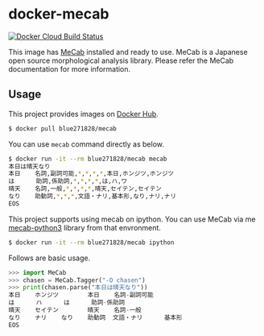 # docker-mecab

[![Docker Cloud Build Status](https://img.shields.io/docker/cloud/build/blue271828/mecab.svg)](https://hub.docker.com/r/blue271828/mecab)



This image has [MeCab](http://taku910.github.io/mecab/) installed and ready to use. MeCab is a Japanese open source morphological analysis library. Please refer the MeCab documentation for more information.



## Usage

This project provides images on [Docker Hub](https://hub.docker.com/r/blue271828/mecab). 

```bash
$ docker pull blue271828/mecab
```



You can use `mecab` command directly as below.

```bash
$ docker run -it --rm blue271828/mecab mecab
本日は晴天なり
本日    名詞,副詞可能,*,*,*,*,本日,ホンジツ,ホンジツ
は      助詞,係助詞,*,*,*,*,は,ハ,ワ
晴天    名詞,一般,*,*,*,*,晴天,セイテン,セイテン
なり    助動詞,*,*,*,文語・ナリ,基本形,なり,ナリ,ナリ
EOS
```



This project supports using mecab on ipython. You can use MeCab via me [mecab-python3](https://pypi.org/project/mecab-python3/) library from that envronment.

```bash
$ docker run -it --rm blue271828/mecab ipython
```

Follows are basic usage.

```python
>>> import MeCab
>>> chasen = MeCab.Tagger("-O chasen")
>>> print(chasen.parse("本日は晴天なり"))
本日    ホンジツ        本日    名詞-副詞可能
は      ハ      は      助詞-係助詞
晴天    セイテン        晴天    名詞-一般
なり    ナリ    なり    助動詞  文語・ナリ      基本形
EOS
```

